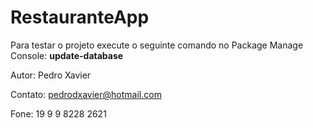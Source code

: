 # RestauranteApp



Para testar o projeto execute o seguinte comando no Package Manage Console: <b> update-database </b>

Autor: Pedro Xavier

Contato: pedrodxavier@hotmail.com     

Fone: 19 9 9 8228 2621
